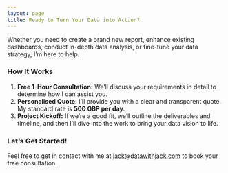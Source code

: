 ```yaml
---
layout: page
title: Ready to Turn Your Data into Action?
---
```

Whether you need to create a brand new report, enhance existing dashboards, conduct in-depth data analysis, or fine-tune your data strategy, I’m here to help.

<!-- ### Client Testimonials

Here's what some of my clients have to say about working with me:

> "This is something nice to say about Jack"
> ***Dave, CEO, SomeCompany***
{:.lead}

> "This is something else nice about Jack"
> ***Bob, CEO, SomeCompany***
{:.lead} -->

### How It Works

1. **Free 1-Hour Consultation:** We’ll discuss your requirements in detail to determine how I can assist you.
2. **Personalised Quote:** I’ll provide you with a clear and transparent quote. My standard rate is **500 GBP per day**.
3. **Project Kickoff:** If we’re a good fit, we’ll outline the deliverables and timeline, and then I’ll dive into the work to bring your data vision to life.

### Let’s Get Started!

Feel free to get in contact with me at [jack@datawithjack.com](mailto:jack@datawithjack.com) to book your free consultation.
